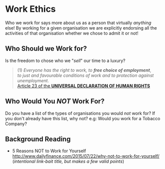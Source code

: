 # Work Ethics

Who we work for says more about us as a person that virtually *anything* else!
By working for a given organisation we are explicitly endorsing all the
activities of that organisation whether we chose to admit it or not!




## Who Should we Work for?

Is the freedom to chose who we "*sell*" our time to a luxury?

> (1) *Everyone has the right to work, to* ***free choice of employment***,  
> *to just and favourable conditions of work and to protection against unemployment*.  
> [Article 23 of the **UNIVERSAL DECLARATION OF HUMAN RIGHTS**](http://www.un.org/en/documents/udhr/index.shtml#a23)


## Who Would You *NOT* Work For?

Do you have a list of the types of organisations you would *not* work for?
If you don't already have this list, why not?
e.g: Would you work for a Tobacco Company?


## Background Reading

+ 5 Reasons NOT to Work for Yourself
http://www.dailyfinance.com/2015/07/22/why-not-to-work-for-yourself/
(*intentional link-bait title, but makes a few valid points*)
